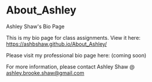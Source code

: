 # About_Ashley

Ashley Shaw's Bio Page

This is my bio page for class assignments. View it here: https://ashbshaw.github.io/About_Ashley/

Please visit my professional bio page here: (coming soon)

For more information, please contact Ashley Shaw @ ashley.brooke.shaw@gmail.com
